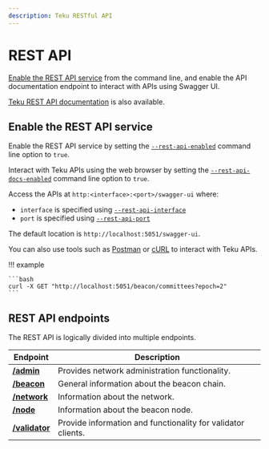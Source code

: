 ```yaml
---
description: Teku RESTful API
---
```


# REST API

[Enable the REST API service](#enable-the-rest-api-service) from the command line, and enable
the API documentation endpoint to interact with APIs using Swagger UI.

[Teku REST API documentation] is also available.

## Enable the REST API service

Enable the REST API service by setting the [`--rest-api-enabled`](../CLI/CLI-Syntax.md#rest-api-enabled)
command line option to `true`.

Interact with Teku APIs using the web browser by setting the
[`--rest-api-docs-enabled`](../CLI/CLI-Syntax.md#rest-api-docs-enabled) command line option to `true`.

Access the APIs at `http:<interface>:<port>/swagger-ui` where:

* `interface` is specified using [`--rest-api-interface`](../CLI/CLI-Syntax.md#rest-api-interface)
* `port` is specified using [`--rest-api-port`](../CLI/CLI-Syntax.md#rest-api-port)

The default location is `http://localhost:5051/swagger-ui`.

You can also use tools such as [Postman] or [cURL] to interact with Teku APIs.

!!! example

    ```bash
    curl -X GET "http://localhost:5051/beacon/committees?epoch=2"
    ```

## REST API endpoints

The REST API is logically divided into multiple endpoints.

| Endpoint         | Description                                 |
|------------------|---------------------------------------------|
| [**/admin**]     | Provides network administration functionality. |
| [**/beacon**]    | General information about the beacon chain. |
| [**/network**]   | Information about the network.              |
| [**/node**]      | Information about the beacon node.          |
| [**/validator**] | Provide information and functionality for validator clients. |

<!-- Links -->
[Teku REST API documentation]:https://pegasyseng.github.io/teku/#stable/
[**/admin**]:https://pegasyseng.github.io/teku/#tag/Admin
[**/beacon**]:https://pegasyseng.github.io/teku/#tag/Beacon
[**/network**]:https://pegasyseng.github.io/teku/#tag/Network
[**/node**]:https://pegasyseng.github.io/teku/#tag/Node
[**/validator**]:https://pegasyseng.github.io/teku/#tag/Validator
[Postman]: https://www.postman.com/
[cURL]: https://curl.haxx.se/
